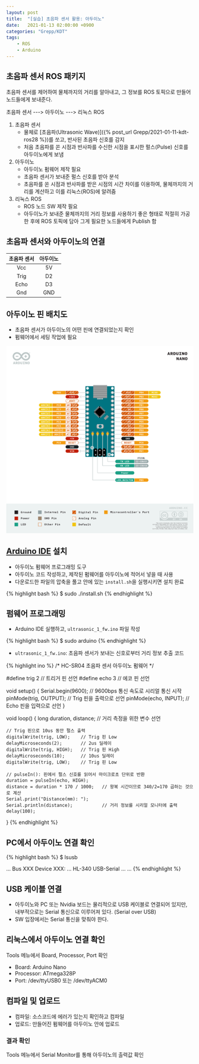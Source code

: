 ```yaml
---
layout: post
title:  "[실습] 초음파 센서 활용: 아두이노"
date:   2021-01-13 02:00:00 +0900
categories: "Grepp/KDT"
tags:
    - ROS
    - Arduino
---
```


## 초음파 센서 ROS 패키지

초음파 센서를 제어하여 물체까지의 거리를 알아내고, 그 정보를 ROS 토픽으로 만들어 노드들에게 보내준다.

초음파 센서 ---> 아두이노 ---> 리눅스 ROS

1. 초음파 센서
    - 물체로 [초음파(Ultrasonic Wave)]({% post_url Grepp/2021-01-11-kdt-ros28 %})를 쏘고, 반사된 초음파 신호를 감지
    - 처음 초음파를 쏜 시점과 반사파를 수신한 시점을 표시한 펄스(Pulse) 신호를 아두이노에게 보냄
2. 아두이노
    - 아두이노 펌웨어 제작 필요
    - 초음파 센서가 보내준 펄스 신호를 받아 분석
    - 초음파를 쏜 시점과 반사파를 받은 시점의 시간 차이를 이용하여, 물체까지의 거리를 계산하고 이를 리눅스(ROS)에 알려줌
3. 리눅스 ROS
    - ROS 노드 SW 제작 필요
    - 아두이노가 보내준 물체까지의 거리 정보를 사용하기 좋은 형태로 적절히 가공한 후에 ROS 토픽에 담아 그게 필요한 노드들에게 Publish 함



## 초음파 센서와 아두이노의 연결

| 초음파 센서 | 아두이노 |
|:-:|:-:|
| Vcc | 5V |
| Trig | D2 |
| Echo | D3 |
| Gnd | GND |



## 아두이노 핀 배치도

- 초음파 센서가 아두이노의 어떤 핀에 연결되었는지 확인
- 펌웨어에서 세팅 작업에 필요

![Arduino NANO Pinout](/assets/grepp/pinout-nano_latest.png)



## [Arduino IDE](https://www.arduino.cc/en/software) 설치

- 아두이노 펌웨어 프로그래밍 도구
- 아두이노 코드 작성하고, 제작된 펌웨어를 아두이노에 적어서 넣을 때 사용
- 다운로드한 파일의 압축을 풀고 안에 있는 `install.sh`을 실행시키면 설치 완료

{% highlight bash %}
$ sudo ./install.sh
{% endhighlight %}



## 펌웨어 프로그래밍

- Arduino IDE 실행하고, `ultrasonic_1_fw.ino` 파일 작성

{% highlight bash %}
$ sudo arduino
{% endhighlight %}


- `ultrasonic_1_fw.ino`: 초음파 센서가 보내는 신호로부터 거리 정보 추출 코드

{% highlight ino %}
/*
HC-SR04 초음파 센서 아두이노 펌웨어
*/

#define trig 2  // 트리거 핀 선언
#define echo 3  // 에코 핀 선언

void setup()
{
    Serial.begin(9600);     // 9600bps 통신 속도로 시리얼 통신 시작
    pinMode(trig, OUTPUT);  // Trig 핀을 출력으로 선언
    pinMode(echo, INPUT);   // Echo 핀을 입력으로 선언
}

void loop()
{
    long duration, distance;    // 거리 측정을 위한 변수 선언
    
    // Trig 핀으로 10us 동안 펄스 출력
    digitalWrite(trig, LOW);    // Trig 핀 Low
    delayMicroseconds(2);       // 2us 딜레이
    digitalWrite(trig, HIGH);   // Trig 핀 High
    delayMicroseconds(10);      // 10us 딜레이
    digitalWrite(trig, LOW);    // Trig 핀 Low

    // pulseIn(): 핀에서 펄스 신호를 읽어서 마이크로초 단위로 반환
    duration = pulseIn(echo, HIGH);
    distance = duration * 170 / 1000;   // 왕복 시간이므로 340/2=170 곱하는 것으로 계산
    Serial.print("Distance(mm): ");
    Serial.println(distance);           // 거리 정보를 시리얼 모니터에 출력
    delay(100);
}
{% endhighlight %}



## PC에서 아두이노 연결 확인

{% highlight bash %}
$ lsusb

...
Bus XXX Device XXX: ... HL-340 USB-Serial ...
...
{% endhighlight %}



## USB 케이블 연결

- 아두이노와 PC 또는 Nvidia 보드는 물리적으로 USB 케이블로 연결되어 있지만, 내부적으로는 Serial 통신으로 이루어져 있다. (Serial over USB)
- SW 입장에서는 Serial 통신을 맞춰야 한다.



## 리눅스에서 아두이노 연결 확인

Tools 메뉴에서 Board, Processor, Port 확인

- Board: Arduino Nano
- Processor: ATmega328P
- Port: /dev/ttyUSB0 또는 /dev/ttyACM0



## 컴파일 및 업로드

- 컴파일: 소스코드에 에러가 있는지 확인하고 컴파일
- 업로드: 만들어진 펌웨어를 아두이노 안에 업로드



### 결과 확인

Tools 메뉴에서 Serial Monitor를 통해 아두이노의 출력값 확인
